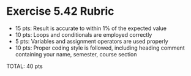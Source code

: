 Exercise 5.42 Rubric
====================
* 15 pts: Result is accurate to within 1% of the expected value
* 10 pts: Loops and conditionals are employed correctly
* 5 pts: Variables and assignment operators are used properly
* 10 pts: Proper coding style is followed, including heading comment containing your name, semester, course section

TOTAL: 40 pts

